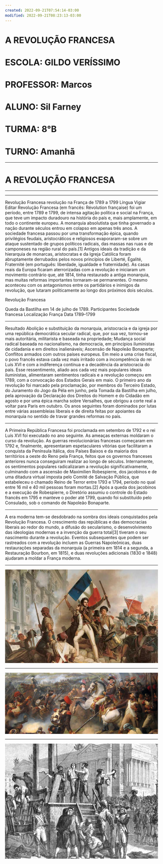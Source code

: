 ```yaml
---
created: 2022-09-21T07:54:14-03:00
modified: 2022-09-21T08:23:13-03:00
---
```


# A REVOLUÇÃO FRANCESA

# ESCOLA: GILDO VERÍSSIMO
# PROFESSOR: Marcos
# ALUNO: Sil Farney
# TURMA: 8°B
# TURNO: Amanhã 
---

# A REVOLUÇÃO FRANCESA
---
---




Revolução Francesa
revolução na França de 1789 a 1799
Língua
Vigiar
Editar
Revolução Francesa (em francês: Révolution française) foi um período, entre 1789 e 1799, de intensa agitação política e social na França, que teve um impacto duradouro na história do país e, mais amplamente, em todo o continente europeu. A monarquia absolutista que tinha governado a nação durante séculos entrou em colapso em apenas três anos. A sociedade francesa passou por uma transformação épica, quando privilégios feudais, aristocráticos e religiosos evaporaram-se sobre um ataque sustentado de grupos políticos radicais, das massas nas ruas e de camponeses na região rural do país.[1] Antigos ideais da tradição e da hierarquia de monarcas, aristocratas e da Igreja Católica foram abruptamente derrubados pelos novos princípios de Liberté, Égalité, Fraternité (em português: liberdade, igualdade e fraternidade). As casas reais da Europa ficaram aterrorizadas com a revolução e iniciaram um movimento contrário que, até 1814, tinha restaurado a antiga monarquia, mas muitas reformas importantes tornaram-se permanentes. O mesmo aconteceu com os antagonismos entre os partidários e inimigos da revolução, que lutaram politicamente ao longo dos próximos dois séculos.

Revolução Francesa

Queda da Bastilha em 14 de julho de 1789.
Participantes
Sociedade francesa
Localização
França
Data
1789–1799

---
Resultado
Abolição e substituição da monarquia, aristocracia e da igreja por uma república democrática secular radical, que, por sua vez, tornou-se mais autoritária, militarista e baseada na propriedade;
Mudança social radical baseada no nacionalismo, na democracia, em princípios iluministas de cidadania e em direitos inalienáveis;
Ascensão de Napoleão Bonaparte;
Conflitos armados com outros países europeus.
Em meio a uma crise fiscal, o povo francês estava cada vez mais irritado com a incompetência do rei Luís XVI e com a indiferença contínua e a decadência da aristocracia do país. Esse ressentimento, aliado aos cada vez mais populares ideais iluministas, alimentaram sentimentos radicais e a revolução começou em 1789, com a convocação dos Estados Gerais em maio. O primeiro ano da revolução foi marcado pela proclamação, por membros do Terceiro Estado, do Juramento do Jogo da Péla em junho, pela Tomada da Bastilha em julho, pela aprovação da Declaração dos Direitos do Homem e do Cidadão em agosto e por uma épica marcha sobre Versalhes, que obrigou a corte real a voltar para Paris em outubro. Os anos seguintes foram dominados por lutas entre várias assembleias liberais e de direita feitas por apoiantes da monarquia no sentido de travar grandes reformas no país.


---

A Primeira República Francesa foi proclamada em setembro de 1792 e o rei Luís XVI foi executado no ano seguinte. As ameaças externas moldaram o curso da revolução. As guerras revolucionárias francesas começaram em 1792 e, finalmente, apresentaram espetaculares vitórias que facilitaram a conquista da Península Itálica, dos Países Baixos e da maioria dos territórios a oeste do Reno pela França, feitos que os governos franceses anteriores nunca conseguiram realizar ao longo de séculos. Internamente, os sentimentos populares radicalizaram a revolução significativamente, culminando com a ascensão de Maximilien Robespierre, dos jacobinos e de uma ditadura virtual imposta pelo Comitê de Salvação Pública, que estabeleceu o chamado Reino de Terror entre 1793 e 1794, período no qual entre 16 mil e 40 mil pessoas foram mortas.[2] Após a queda dos jacobinos e a execução de Robespierre, o Diretório assumiu o controle do Estado francês em 1795 e manteve o poder até 1799, quando foi substituído pelo Consulado, sob o comando de Napoleão Bonaparte.

---

A era moderna tem-se desdobrado na sombra dos ideais conquistados pela Revolução Francesa. O crescimento das repúblicas e das democracias liberais ao redor do mundo, a difusão do secularismo, o desenvolvimento das ideologias modernas e a invenção da guerra total[3] tiveram o seu nascimento durante a revolução. Eventos subsequentes que podem ser rastreados com a revolução incluem as Guerras Napoleônicas, duas restaurações separadas da monarquia (a primeira em 1814 e a segunda, a Restauração Bourbon, em 1815), e duas revoluções adicionais (1830 e 1848) ajudaram a moldar a França moderna.

---

![Image](./3eb1a7f26154e8afe1fc0f46b260e068.jpg) 

---

![Image](./67619931ef9b6d823980d69d43c05ca0.jpg) 

---

![Image](./ba9cd4800a67e23a97498a5737242efc.jpg)
